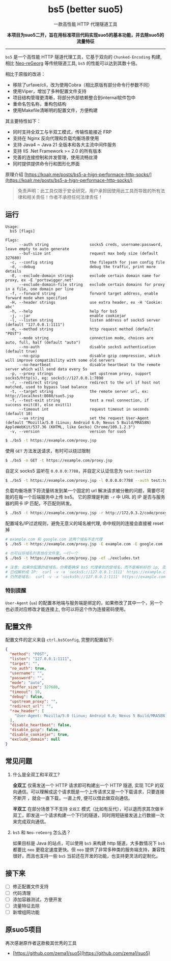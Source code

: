 <h1 align="center">bs5 (better suo5)</h1>

<p align="center">一款高性能 HTTP 代理隧道工具</p>

<div align="center">

<b>本项目为suo5二开，旨在用标准项目代码实现suo5的基本功能，并去除suo5的流量特征</b>

</div>

----

`bs5` 是一个高性能 HTTP 隧道代理工具，它基于双向的 `Chunked-Encoding`
构建, 相比 [Neo-reGeorg](https://github.com/L-codes/Neo-reGeorg) 等传统隧道工具, `bs5`
的性能可以达到其数十倍。

相比于原版的改进：
- 移除了urfave/cli，改为使用Cobra（相比原版有部分命令行参数不同）
- 使用Viper，增加了多种配置文件支持
- 项目结构管理更清晰，将部分外部依赖整合到internal软件包中
- 重命名包名称，重构包结构
- 使用Makefile清晰明的配置文件，方便构建

其主要特性如下：

- 同时支持全双工与半双工模式，传输性能接近 FRP
- 支持在 Nginx 反向代理和负载均衡场景使用
- 支持 Java4 ~ Java 21 全版本和各大主流中间件服务
- 支持 IIS .Net Framework >= 2.0 的所有版本
- 完善的连接控制和并发管理，使用流畅丝滑
- 同时提供提供命令行和图形化界面

原理介绍 [https://koalr.me/posts/bs5-a-hign-performace-http-socks/](https://koalr.me/posts/bs5-a-hign-performace-http-socks/)

> 免责声明：此工具仅限于安全研究，用户承担因使用此工具而导致的所有法律和相关责任！作者不承担任何法律责任！

## 运行

```text
Usage:
  bs5 [flags]

Flags:
      --auth string                  socks5 creds, username:password, leave empty to auto generate
      --buf-size int                 request max body size (default 327680)
  -c, --config string                the filepath for json config file
  -d, --debug                        debug the traffic, print more details
  -E, --exclude-domain strings       exclude certain domain name for proxy, ex -E 'portswigger.net'
      --exclude-domain-file string   exclude certain domains for proxy in a file, one domain per line
  -f, --forward string               forward target address, enable forward mode when specified
  -H, --header strings               use extra header, ex -H 'Cookie: abc'
  -h, --help                         help for bs5
  -j, --jar                          enable cookiejar
  -l, --listen string                listen address of socks5 server (default "127.0.0.1:1111")
  -m, --method string                http request method (default "POST")
      --mode string                  connection mode, choices are auto, full, half (default "auto")
      --no-auth                      disable socks5 authentication (default true)
      --no-gzip                      disable gzip compression, which will improve compatibility with some old servers
      --no-heartbeat                 disable heartbeat to the remote server which will send data every 5s
  -p, --proxy strings                set upstream proxy, support socks5/http(s), eg: socks5://127.0.0.1:7890
  -r, --redirect string              redirect to the url if host not matched, used to bypass load balance
  -t, --target string                the remote server url, ex: http://localhost:8080/suo5.jsp
  -T, --test-exit string             test a real connection, if success exit(0), else exit(1)
      --timeout int                  request timeout in seconds (default 10)
      --ua string                    set the request User-Agent (default "Mozilla/5.0 (Linux; Android 6.0; Nexus 5 Build/MRA58N) AppleWebKit/537.36 (KHTML, like Gecko) Chrome/109.1.2.3")
  -v, --version                      version for suo5
```

```bash
$ ./bs5 -t https://example.com/proxy.jsp
```

使用 `GET` 方法发送请求，有时可以绕过限制

```bash
$ ./bs5 -m GET -t https://example.com/proxy.jsp
```

自定义 socks5 监听在 `0.0.0.0:7788`，并自定义认证信息为 `test:test123`

```bash
$ ./bs5 -t https://example.com/proxy.jsp -l 0.0.0.0:7788 --auth test:test123
```

负载均衡场景下将流量转发到某一个固定的 url 解决请求被分散的问题，需要尽可能的在每一个后端服务中上传 bs5。
它的原理是判断 `-r` 中 URL 的 IP 是否与服务器的网卡 IP 匹配，不匹配则转发。

```bash
$ ./bs5 -t https://example.com/proxy.jsp -r http://172.0.3.2/code/proxy.jsp
```

配置域名/IP过滤规则，避免无意义的域名被代理, 命中规则的连接会直接被 reset 掉

```bash
# example.com 和 google.com 这两个域名不走代理
$ ./bs5 -t https://example.com/proxy.jsp -E example.com -E google.com

# 也可以将域名列表放在文件里，一行一个
$ ./bs5 -t https://example.com/proxy.jsp -ef ./excludes.txt

# 注意: 如果你配置的是域名，你需要确保 bs5 代理拿到的是域名，而不是解析好的 ip, 否则不会生效, 例如:
# 已经解析成 IP:  curl -v -x 'socks5://127.0.0.1:1111' https://example.com
# 仍然是域名:  curl -v -x 'socks5h://127.0.0.1:1111' https://example.com
```

### 特别提醒

`User-Agent` (`ua`) 的配置本地端与服务端是绑定的，如果修改了其中一个，另一个也必须对应修改才能连接上, 你可以将这个作为连接密码使用。

## 配置文件

配置文件的定义来自 `ctrl.bs5Config`, 完整的配置如下:

```json
{
  "method": "POST",
  "listen": "127.0.0.1:1111",
  "target": "",
  "no_auth": true,
  "username": "",
  "password": "",
  "mode": "auto",
  "buffer_size": 327680,
  "timeout": 10,
  "debug": false,
  "upstream_proxy": "",
  "redirect_url": "",
  "raw_header": [
    "User-Agent: Mozilla/5.0 (Linux; Android 6.0; Nexus 5 Build/MRA58N) AppleWebKit/537.36 (KHTML, like Gecko) Chrome/109.1.2.3"
  ],
  "disable_heartbeat": false,
  "disable_gzip": false,
  "disable_cookiejar": true,
  "exclude_domain": null
}
```


## 常见问题

1. 什么是全双工和半双工?

   **全双工** 仅需发送一个 HTTP 请求即可构建出一个 HTTP 隧道, 实现 TCP 的双向通信。可以理解成这个请求既是一个上传请求又是一个下载请求，只要连接不断开
   ，就会一直下载，一直上传, 便可以借此做双向通信。

   **半双工** 在部分场景下不支持 `全双工` 模式（比如有反代），可以退而求其次做半双工，即发送一个请求构建一个下行的隧道，同时用短链接发送上行数据一次来完成双向通信。

2. `bs5` 和 `Neo-reGeorg` 怎么选？

   如果目标是 Java 的站点，可以使用 `bs5` 来构建 http 隧道，大多数情况下 `bs5` 都要比 `neo` 更稳定速度更快。但 `neo`
   提供了非常多种类的服务端支持，兼容性很好，而且也支持一些 `bs5` 当前还在开发的功能，也支持更灵活的定制化。

## 接下来

- [ ] 修正配置文件支持
- [ ] 代码清理
- [ ] 添加容器测试，方便开发
- [ ] 流量特征去除
- [ ] 新增组网功能

## 原suo5项目
再次感谢原作者这款极其优秀的工具
- [https://github.com/zema1/suo5](https://github.com/zema1/suo5)